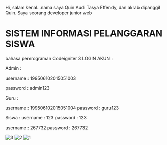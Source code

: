 Hi, salam kenal...nama saya Quin Audi Tasya Effendy, dan akrab dipanggil Quin. Saya seorang developer junior web

SISTEM INFORMASI PELANGGARAN SISWA
==================================
bahasa pemrograman Codeigniter 3
LOGIN AKUN :

<p>Admin :</p> 
<p>username : 199506102015051003</p>
<p>password : admin123</p>
<p></p>
<p>Guru :</p>
username : 199506102015051004
password : guru123

Siswa :
username : 123
password : 123

username : 267732
password : 267732

![3](https://github.com/auditasya12/Sistem-Informasi-Pelanggaran-Siswa/assets/68654073/04bd91fa-5156-4a20-be2b-cf3851867aff)
![2](https://github.com/auditasya12/Sistem-Informasi-Pelanggaran-Siswa/assets/68654073/c0a83761-03ab-4221-bf4a-34839988c923)
![1](https://github.com/auditasya12/Sistem-Informasi-Pelanggaran-Siswa/assets/68654073/94757505-ca9c-41ba-b3ea-c51e71f74016)
